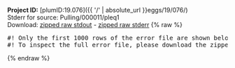 **Project ID:** [plumID:19.076]({{ '/' | absolute_url }}eggs/19/076/)  
Stderr for source:  Pulling/000011/pleq1   
Download: [zipped raw stdout](pleq1.plumed_master.stdout.txt.zip) - [zipped raw stderr](pleq1.plumed_master.stderr.txt.zip) 
{% raw %}
<pre>
#! Only the first 1000 rows of the error file are shown below
#! To inspect the full error file, please download the zipped raw stderr file above
</pre>
{% endraw %}
